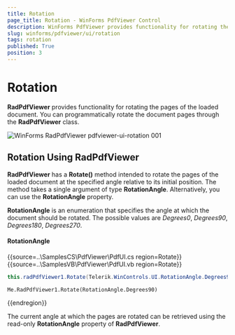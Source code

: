 ```yaml
---
title: Rotation
page_title: Rotation - WinForms PdfViewer Control
description: WinForms PdfViewer provides functionality for rotating the pages of the loaded document.
slug: winforms/pdfviewer/ui/rotation
tags: rotation
published: True
position: 3
---
```


# Rotation

**RadPdfViewer** provides functionality for rotating the pages of the loaded document. You can programmatically rotate the document pages through the **RadPdfViewer** class.

![WinForms RadPdfViewer pdfviewer-ui-rotation 001](images/pdfviewer-ui-rotation001.png) 

## Rotation Using RadPdfViewer

__RadPdfViewer__ has a __Rotate()__ method intended to rotate the pages of the loaded document at the specified angle relative to its initial position. The method takes a single argument of type __RotationAngle__. Alternatively, you can use the **RotationAngle** property.
        
__RotationAngle__ is an enumeration that specifies the angle at which the document should be rotated. The possible values are *Degrees0*, *Degrees90*, *Degrees180*, *Degrees270*.

#### RotationAngle

{{source=..\SamplesCS\PdfViewer\PdfUI.cs region=Rotate}} 
{{source=..\SamplesVB\PdfViewer\PdfUI.vb region=Rotate}} 

````C#
this.radPdfViewer1.Rotate(Telerik.WinControls.UI.RotationAngle.Degrees90);

````
````VB.NET
Me.RadPdfViewer1.Rotate(RotationAngle.Degrees90)

````

{{endregion}}

The current angle at which the pages are rotated can be retrieved using the read-only **RotationAngle** property of **RadPdfViewer**.
